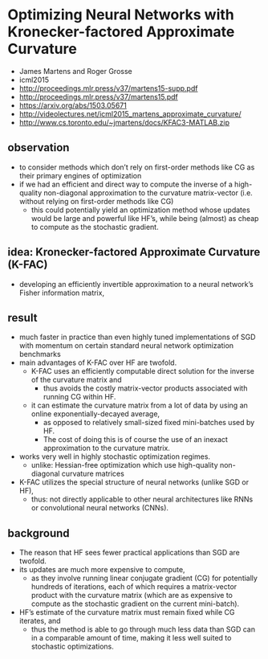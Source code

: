 # Optimizing Neural Networks with Kronecker-factored Approximate Curvature
* James Martens and Roger Grosse
* icml2015
* http://proceedings.mlr.press/v37/martens15-supp.pdf
* http://proceedings.mlr.press/v37/martens15.pdf
* https://arxiv.org/abs/1503.05671
* http://videolectures.net/icml2015_martens_approximate_curvature/
* http://www.cs.toronto.edu/~jmartens/docs/KFAC3-MATLAB.zip

## observation
* to consider methods which don’t rely on first-order methods like CG as
  their primary engines of optimization
* if we had an efficient and direct way to compute the inverse of
  a high-quality non-diagonal approximation to the curvature matrix-vector
  (i.e. without relying on first-order methods like CG)
  * this could potentially yield an optimization method whose updates would be large and powerful like HF’s,
    while being (almost) as cheap to compute as the stochastic gradient.

## idea: Kronecker-factored Approximate Curvature (K-FAC)
* developing an efficiently invertible approximation to a neural network’s Fisher information matrix,

## result
* much faster in practice than even highly tuned implementations of SGD with momentum
  on certain standard neural network optimization benchmarks
* main advantages of K-FAC over HF are twofold.
  * K-FAC uses an efficiently computable direct solution for the inverse of the curvature matrix and
    * thus avoids the costly matrix-vector products associated with running CG within HF.
  * it can estimate the curvature matrix from a lot of data by using an online exponentially-decayed average,
    * as opposed to relatively small-sized fixed mini-batches used by HF.
    * The cost of doing this is of course the use of an inexact approximation to the curvature matrix.
* works very well in highly stochastic optimization regimes.
  * unlike: Hessian-free optimization which use high-quality non-diagonal curvature matrices
* K-FAC utilizes the special structure of neural networks (unlike SGD or HF),
  * thus: not directly applicable to other neural architectures like RNNs or
    convolutional neural networks (CNNs).

## background
*  The reason that HF sees fewer practical applications than SGD are twofold.
  * its updates are much more expensive to compute,
    * as they involve running linear conjugate gradient (CG) for potentially hundreds of iterations,
      each of which requires a matrix-vector product with the curvature matrix
      (which are as expensive to compute as the stochastic gradient on the current mini-batch).
  * HF’s estimate of the curvature matrix must remain fixed while CG iterates, and
    * thus the method is able to go through much less data than SGD can in a comparable amount of time,
      making it less well suited to stochastic optimizations.
